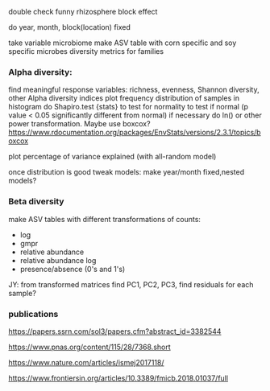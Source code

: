 
double check funny rhizosphere block effect

do year, month, block(location) fixed

take variable microbiome
make ASV table with corn specific and soy specific microbes
diversity metrics for families










### Alpha diversity:
find meaningful response variables: richness, evenness, Shannon diversity, other Alpha diversity indices
plot frequency distribution of samples in histogram
do Shapiro.test {stats} to test for normality to test if normal (p value < 0.05 significantly different from normal)
if necessary do ln() or other power transformation. Maybe use boxcox?
https://www.rdocumentation.org/packages/EnvStats/versions/2.3.1/topics/boxcox

plot percentage of variance explained (with all-random model)

once distribution is good tweak models: make year/month fixed,nested models?


### Beta diversity

make ASV tables with different transformations of counts:
 - log
 - gmpr
 - relative abundance
 - relative abundance log
 - presence/absence (0's and 1's)


JY: from transformed matrices find PC1, PC2, PC3, find residuals for each sample?




### publications

https://papers.ssrn.com/sol3/papers.cfm?abstract_id=3382544 

https://www.pnas.org/content/115/28/7368.short

https://www.nature.com/articles/ismej2017118/

https://www.frontiersin.org/articles/10.3389/fmicb.2018.01037/full











